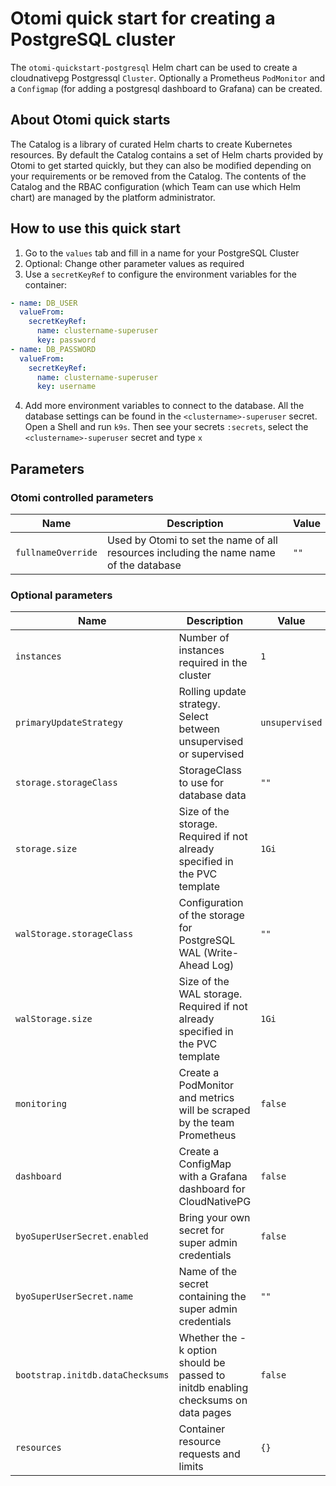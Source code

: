# Otomi quick start for creating a PostgreSQL cluster

The `otomi-quickstart-postgresql` Helm chart can be used to create a cloudnativepg Postgressql `Cluster`. Optionally a Prometheus `PodMonitor` and a `Configmap` (for adding a postgresql dashboard to Grafana) can be created.

## About Otomi quick starts

The Catalog is a library of curated Helm charts to create Kubernetes resources. By default the Catalog contains a set of Helm charts provided by Otomi to get started quickly, but they can also be modified depending on your requirements or be removed from the Catalog. The contents of the Catalog and the RBAC configuration (which Team can use which Helm chart) are managed by the platform administrator.

## How to use this quick start

1. Go to the `values` tab and fill in a name for your PostgreSQL Cluster
2. Optional: Change other parameter values as required
3. Use a `secretKeyRef` to configure the environment variables for the container:

```yaml
- name: DB_USER
  valueFrom:
    secretKeyRef:
      name: clustername-superuser
      key: password
- name: DB_PASSWORD
  valueFrom:
    secretKeyRef:
      name: clustername-superuser
      key: username
```
4. Add more environment variables to connect to the database. All the database settings can be found in the `<clustername>-superuser` secret. Open a Shell and run `k9s`. Then see your secrets `:secrets`, select the `<clustername>-superuser` secret and type `x`


## Parameters

### Otomi controlled parameters

| Name             | Description                                                                                                    | Value           |
|------------------|----------------------------------------------------------------------------------------------------------------|-----------------|
| `fullnameOverride` | Used by Otomi to set the name of all resources including the name name of the database                       | `""`            |

### Optional parameters

| Name             | Description                                                                                                    | Value           |
|------------------|----------------------------------------------------------------------------------------------------------------|-----------------|
| `instances` | Number of instances required in the cluster                                                                         | `1`             |
| `primaryUpdateStrategy` | Rolling update strategy. Select between unsupervised or supervised                                      | `unsupervised`  |
| `storage.storageClass` | StorageClass to use for database data                                                                    | `""`            |
| `storage.size` | Size of the storage. Required if not already specified in the PVC template                                       | `1Gi`           |
| `walStorage.storageClass` | Configuration of the storage for PostgreSQL WAL (Write-Ahead Log)                                     | `""`            |
| `walStorage.size` | Size of the WAL storage. Required if not already specified in the PVC template                                | `1Gi`           |
| `monitoring` | Create a PodMonitor and metrics will be scraped by the team Prometheus                                             | `false`         |
| `dashboard` | Create a ConfigMap with a Grafana dashboard for CloudNativePG                                                       | `false`         |
| `byoSuperUserSecret.enabled` | Bring your own secret for super admin credentials                                                  | `false`         |
| `byoSuperUserSecret.name` | Name of the secret containing the super admin credentials                                             | `""`            |
| `bootstrap.initdb.dataChecksums` | Whether the -k option should be passed to initdb enabling checksums on data pages              | `false`         |
| `resources` | Container resource requests and limits                                                                              | `{}`            |

